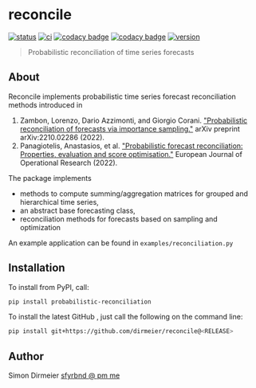 # reconcile

[![status](http://www.repostatus.org/badges/latest/concept.svg)](http://www.repostatus.org/#concept)
[![ci](https://github.com/dirmeier/reconcile/actions/workflows/ci.yaml/badge.svg)](https://github.com/dirmeier/reconcile/actions/workflows/ci.yaml)
[![codacy badge](https://app.codacy.com/project/badge/Grade/f0a254348e894c7c85b4e979bc81f1d9)](https://www.codacy.com/gh/dirmeier/reconcile/dashboard?utm_source=github.com&amp;utm_medium=referral&amp;utm_content=dirmeier/reconcile&amp;utm_campaign=Badge_Grade)
[![codacy badge](https://app.codacy.com/project/badge/Coverage/f0a254348e894c7c85b4e979bc81f1d9)](https://www.codacy.com/gh/dirmeier/reconcile/dashboard?utm_source=github.com&utm_medium=referral&utm_content=dirmeier/reconcile&utm_campaign=Badge_Coverage)
[![version](https://img.shields.io/pypi/v/probabilistic-reconciliation.svg?colorB=black&style=flat)](https://pypi.org/project/probabilistic-reconciliation/)

> Probabilistic reconciliation of time series forecasts

## About

Reconcile implements probabilistic time series forecast reconciliation methods introduced in

1) Zambon, Lorenzo, Dario Azzimonti, and Giorgio Corani. ["Probabilistic reconciliation of forecasts via importance sampling."](https://doi.org/10.48550/arXiv.2210.02286) arXiv preprint arXiv:2210.02286 (2022).
2) Panagiotelis, Anastasios, et al. ["Probabilistic forecast reconciliation: Properties, evaluation and score optimisation."](https://doi.org/10.1016/j.ejor.2022.07.040) European Journal of Operational Research (2022).

The package implements

- methods to compute summing/aggregation matrices for grouped and hierarchical time series,
- an abstract base forecasting class,
- reconciliation methods for forecasts based on sampling and optimization

An example application can be found in `examples/reconciliation.py`

## Installation


To install from PyPI, call:

```bash
pip install probabilistic-reconciliation
```

To install the latest GitHub <RELEASE>, just call the following on the
command line:

```bash
pip install git+https://github.com/dirmeier/reconcile@<RELEASE>
```

## Author

Simon Dirmeier <a href="mailto:sfyrbnd @ pm me">sfyrbnd @ pm me</a>
